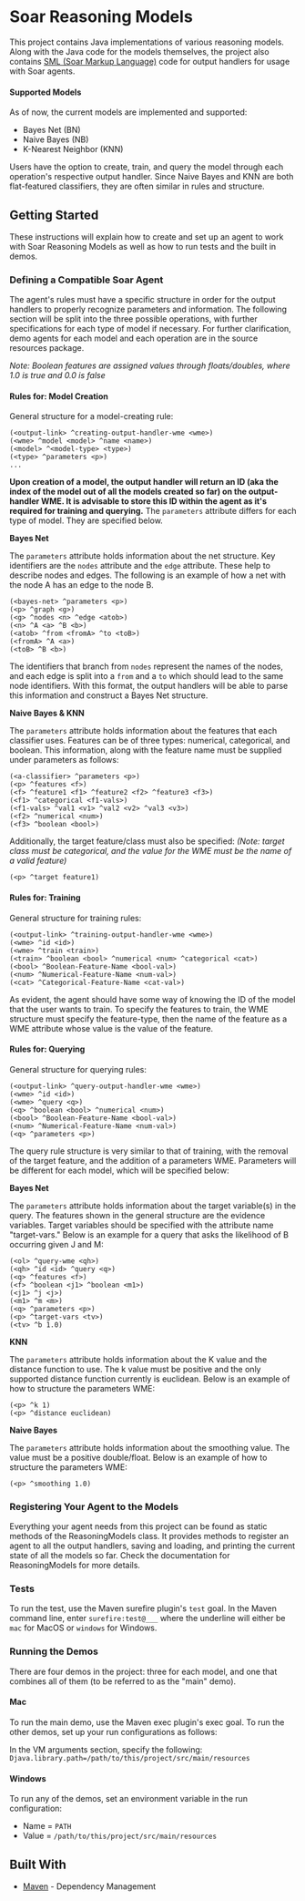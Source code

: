 # Soar Reasoning Models

This project contains Java implementations of various reasoning models. Along with the Java code for the models themselves, the project also contains [SML (Soar Markup Language)](https://soar.eecs.umich.edu/articles/articles/soar-markup-language-sml) code for output handlers for usage with Soar agents.

#### Supported Models

As of now, the current models are implemented and supported:

* Bayes Net (BN)
* Naive Bayes (NB)
* K-Nearest Neighbor (KNN)

Users have the option to create, train, and query the model through each operation's respective output handler. Since Naive Bayes and KNN are both flat-featured classifiers, they are often similar in rules and structure.

## Getting Started

These instructions will explain how to create and set up an agent to work with Soar Reasoning Models as well as how to run tests and the built in demos.

### Defining a Compatible Soar Agent

The agent's rules must have a specific structure in order for the output handlers to properly recognize parameters and information. The following section will be split into the three possible operations, with further specifications for each type of model if necessary. For further clarification, demo agents for each model and each operation are in the source resources package.

*Note: Boolean features are assigned values through floats/doubles, where 1.0 is true and 0.0 is false*

#### Rules for: Model Creation

General structure for a model-creating rule:

```
(<output-link> ^creating-output-handler-wme <wme>)
(<wme> ^model <model> ^name <name>)
(<model> ^<model-type> <type>)
(<type> ^parameters <p>)
...
```

**Upon creation of a model, the output handler will return an ID (aka the index of the model out of all the models created so far) on the output-handler WME. It is advisable to store this ID within the agent as it's required for training and querying.**  The `parameters` attribute differs for each type of model. They are specified below.

**Bayes Net**

The `parameters` attribute holds information about the net structure. Key identifiers are the `nodes` attribute and the `edge` attribute. These help to describe nodes and edges. The following is an example of how a net with the node A has an edge to the node B.

```
(<bayes-net> ^parameters <p>)
(<p> ^graph <g>)
(<g> ^nodes <n> ^edge <atob>)
(<n> ^A <a> ^B <b>)
(<atob> ^from <fromA> ^to <toB>)
(<fromA> ^A <a>)
(<toB> ^B <b>)
```

The identifiers that branch from `nodes` represent the names of the nodes, and each edge is split into a `from` and a `to` which should lead to the same node identifiers. With this format, the output handlers will be able to parse this information and construct a Bayes Net structure.

**Naive Bayes & KNN**

The `parameters` attribute holds information about the features that each classifier uses. Features can be of three types: numerical, categorical, and boolean. This information, along with the feature name must be supplied under parameters as follows:

```
(<a-classifier> ^parameters <p>)
(<p> ^features <f>)
(<f> ^feature1 <f1> ^feature2 <f2> ^feature3 <f3>)
(<f1> ^categorical <f1-vals>)
(<f1-vals> ^val1 <v1> ^val2 <v2> ^val3 <v3>)
(<f2> ^numerical <num>)
(<f3> ^boolean <bool>)
```
Additionally, the target feature/class must also be specified: *(Note: target class must be categorical, and the value for the WME must be the name of a valid feature)*

```
(<p> ^target feature1)
```

#### Rules for: Training

General structure for training rules:

```
(<output-link> ^training-output-handler-wme <wme>)
(<wme> ^id <id>)
(<wme> ^train <train>)
(<train> ^boolean <bool> ^numerical <num> ^categorical <cat>)
(<bool> ^Boolean-Feature-Name <bool-val>)
(<num> ^Numerical-Feature-Name <num-val>)
(<cat> ^Categorical-Feature-Name <cat-val>)
```

As evident, the agent should have some way of knowing the ID of the model that the user wants to train. To specify the features to train, the WME structure must specify the feature-type, then the name of the feature as a WME attribute whose value is the value of the feature.

#### Rules for: Querying

General structure for querying rules:

```
(<output-link> ^query-output-handler-wme <wme>)
(<wme> ^id <id>)
(<wme> ^query <q>)
(<q> ^boolean <bool> ^numerical <num>)
(<bool> ^Boolean-Feature-Name <bool-val>)
(<num> ^Numerical-Feature-Name <num-val>)
(<q> ^parameters <p>)
```

The query rule structure is very similar to that of training, with the removal of the target feature, and the addition of a parameters WME. Parameters will be different for each model, which will be specified below:

**Bayes Net**

The `parameters` attribute holds information about the target variable(s) in the query. The features shown in the general structure are the evidence variables. Target variables should be specified with the attribute name "target-vars." Below is an example for a query that asks the likelihood of B occurring given J and M:

```
(<ol> ^query-wme <qh>)
(<qh> ^id <id> ^query <q>)
(<q> ^features <f>)
(<f> ^boolean <j1> ^boolean <m1>)
(<j1> ^j <j>)
(<m1> ^m <m>)
(<q> ^parameters <p>)
(<p> ^target-vars <tv>)
(<tv> ^b 1.0)
```

**KNN**

The `parameters` attribute holds information about the K value and the distance function to use. The k value must be positive and the only supported distance function currently is euclidean. Below is an example of how to structure the parameters WME:

```
(<p> ^k 1)
(<p> ^distance euclidean)
```

**Naive Bayes**

The `parameters` attribute holds information about the smoothing value. The value must be a positive double/float. Below is an example of how to structure the parameters WME:

```
(<p> ^smoothing 1.0)
```

### Registering Your Agent to the Models

Everything your agent needs from this project can be found as static methods of the ReasoningModels class. It provides methods to register an agent to all the output handlers, saving and loading, and printing the current state of all the models so far. Check the documentation for ReasoningModels for more details.

### Tests

To run the test, use the Maven surefire plugin's `test` goal. In the Maven command line, enter `surefire:test@___` where the underline will either be `mac` for MacOS or `windows` for Windows.

### Running the Demos

There are four demos in the project: three for each model, and one that combines all of them (to be referred to as the "main" demo).

#### Mac

To run the main demo, use the Maven exec plugin's exec goal. To run the other demos, set up your run configurations as follows:

In the VM arguments section, specify the following: `Djava.library.path=/path/to/this/project/src/main/resources`

#### Windows

To run any of the demos, set an environment variable in the run configuration: 
* Name = `PATH`
* Value = `/path/to/this/project/src/main/resources`


## Built With

* [Maven](https://maven.apache.org/) - Dependency Management
